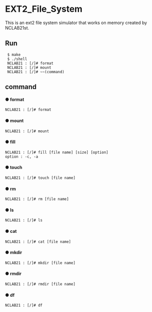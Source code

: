 # EXT2_File_System
 This is an ext2 file system simulator that works on memory created by NCLAB21st.
## Run
     $ make
     $ ./shell
     NCLAB21 : [/]# format
     NCLAB21 : [/]# mount
     NCLAB21 : [/]# ~~(command)
 
## command
####  ● format
    NCLAB21 : [/]# format
####  ● mount
    NCLAB21 : [/]# mount
####  ● fill
    NCLAB21 : [/]# fill [file name] [size] [option]
    option : -c, -a
####  ● touch
    NCLAB21 : [/]# touch [file name]
####  ● rm
    NCLAB21 : [/]# rm [file name]
####  ● ls
    NCLAB21 : [/]# ls
####  ● cat
    NCLAB21 : [/]# cat [file name]
####  ● mkdir
    NCLAB21 : [/]# mkdir [file name]
####  ● rmdir
    NCLAB21 : [/]# rmdir [file name]
####  ● df
    NCLAB21 : [/]# df
  
